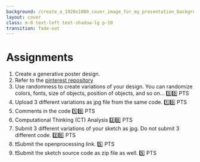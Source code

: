 ```yaml
---
background: /create_a_1920x1080_cover_image_for_my_presentation_background_image_the_context_is_typography_in_p5_tfbb1edxpmrh8tf91hug_1.png
layout: cover
class: m-0 text-left text-shadow-lg p-10
transition: fade-out
---
```


# Assignments

1. Create a generative poster design.  
2. Refer to the [pinterest repository](https://www.pinterest.com/stixan/computational-graphic-design-inspiration/)
3. Use randomness to create variations of your design. You can randomize colors, fonts, size of objects, position of objects, and so on... 3️⃣0️⃣ PTS
4. Upload 3 different variations as jpg file from the same code. 1️⃣0️⃣ PTS
5. Comments in the code 1️⃣0️⃣ PTS
6. Computational Thinking (CT) Analysis 2️⃣0️⃣ PTS 
7. Submit 3 different variations of your sketch as jpg. Do not submit 3 different code. 2️⃣0️⃣ PTS
8. ❗Submit the openprocessing link. 5️⃣ PTS
9. ❗Submit the sketch source code as zip file as well. 5️⃣ PTS

